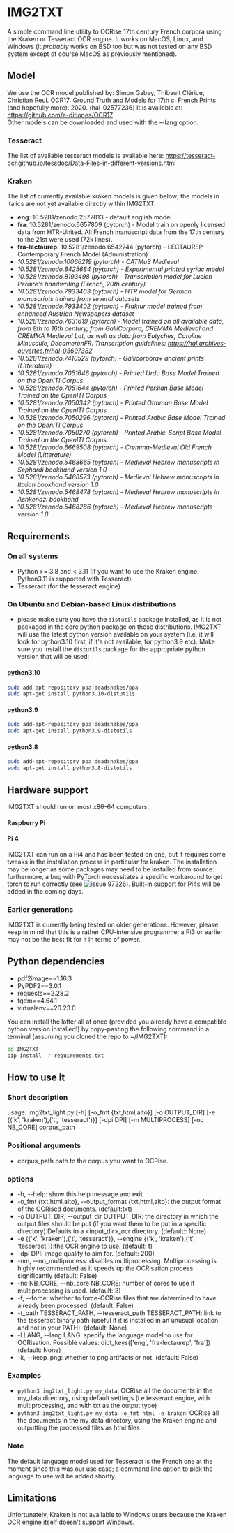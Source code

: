 # IMG2TXT

A simple command line utility to OCRise 17th century French corpora using the Kraken or Tesseract OCR engine. It works on MacOS, Linux, and Windows (it *probably* works on BSD too but was not tested on any BSD system except of course MacOS as previously mentioned).

## Model   

We use the OCR model published by: Simon Gabay, Thibault Clérice, Christian Reul. OCR17: Ground Truth and Models for 17th c. French Prints (and hopefully more). 2020. ⟨hal-02577236⟩
It is available at: https://github.com/e-ditiones/OCR17       
Other models can be downloaded and used with the --lang option.    

### Tesseract    

The list of available tesseract models is available here: https://tesseract-ocr.github.io/tessdoc/Data-Files-in-different-versions.html    


### Kraken    

The list of currently available kraken models is given below; the models in italics are not yet available directly within IMG2TXT.    

- **eng**: 10.5281/zenodo.2577813 \- default english model
- **fra**: 10.5281/zenodo.6657809 (pytorch) \- Model train on openly licensed data from HTR-United. All French manuscript data from the 17th century to the 21st were used (72k lines).
- **fra-lectaurep**: 10.5281/zenodo.6542744 (pytorch) \- LECTAUREP Contemporary French Model (Administration)
- *10.5281/zenodo.10066219 (pytorch) \- CATMuS Medieval*
- *10.5281/zenodo.8425684 (pytorch) \- Experimental printed syriac model*
- *10.5281/zenodo.8193498 (pytorch) \- Transcription model for Lucien Peraire's handwriting (French, 20th century)*
- *10.5281/zenodo.7933463 (pytorch) \- HTR model for German manuscripts trained from several datasets*
- *10.5281/zenodo.7933402 (pytorch) \- Fraktur model trained from enhanced Austrian Newspapers dataset*
- *10.5281/zenodo.7631619 (pytorch) \- Model trained on all available data, from 8th to 16th century, from GalliCorpora, CREMMA Medieval and CREMMA Medieval Lat, as well as data from Eutyches, Caroline Minuscule, DecameronFR. Transcription guidelines: https://hal.archives-ouvertes.fr/hal-03697382*
- *10.5281/zenodo.7410529 (pytorch) \- Gallicorpora+ ancient prints (Litterature)*
- *10.5281/zenodo.7051646 (pytorch) \- Printed Urdu Base Model Trained on the OpenITI Corpus*
- *10.5281/zenodo.7051644 (pytorch) \- Printed Persian Base Model Trained on the OpenITI Corpus*
- *10.5281/zenodo.7050342 (pytorch) \- Printed Ottoman Base Model Trained on the OpenITI Corpus*
- *10.5281/zenodo.7050296 (pytorch) \- Printed Arabic Base Model Trained on the OpenITI Corpus*
- *10.5281/zenodo.7050270 (pytorch) \- Printed Arabic-Script Base Model Trained on the OpenITI Corpus*
- *10.5281/zenodo.6669508 (pytorch) \- Cremma-Medieval Old French Model (Litterature)*
- *10.5281/zenodo.5468665 (pytorch) \- Medieval Hebrew manuscripts in Sephardi bookhand version 1.0*
- *10.5281/zenodo.5468573 (pytorch) \- Medieval Hebrew manuscripts in Italian bookhand version 1.0*
- *10.5281/zenodo.5468478 (pytorch) \- Medieval Hebrew manuscripts in Ashkenazi bookhand*
- *10.5281/zenodo.5468286 (pytorch) \- Medieval Hebrew manuscripts version 1.0*
  
## Requirements

### On all systems
- Python >= 3.8 and < 3.11 (if you want to use the Kraken engine: Python3.11 is supported with Tesseract)    
- Tesseract (for the tesseract engine)

### On Ubuntu and Debian-based Linux distributions

- please make sure you have the `distutils` package installed, as it is not packaged in the core python package on these distributions. IMG2TXT will use the latest python version available on your system (i.e, it will look for python3.10 first, if it's not available, for python3.9 etc). Make sure you install the `distutils` package for the appropriate python version that will be used:

#### python3.10

```bash
sudo add-apt-repository ppa:deadsnakes/ppa
sudo apt-get install python3.10-distutils  
```
#### python3.9

```bash
sudo add-apt-repository ppa:deadsnakes/ppa
sudo apt-get install python3.9-distutils
```
#### python3.8

```bash
sudo add-apt-repository ppa:deadsnakes/ppa
sudo apt-get install python3.8-distutils
```

## Hardware support

IMG2TXT should run on most x86-64 computers.

#### Raspberry Pi

#### Pi 4

IMG2TXT can run on a Pi4 and has been tested on one, but it requires some tweaks in the installation process in particular for kraken. The installation may be longer as some packages may need to be installed from source: furthermore, a bug with PyTorch necessitates a specific workaround to get torch to run correctly (see ![issue 97226](https://github.com/pytorch/pytorch/issues/97226)). Built-in support for Pi4s will be added in the coming days.

### Earlier generations

IMG2TXT is currently being tested on older generations. However, please keep in mind that this is a rather CPU-intensive programme; a Pi3 or earlier may not be the best fit for it in terms of power.

## Python dependencies   

- pdf2image==1.16.3
- PyPDF2==3.0.1
- requests==2.28.2
- tqdm==4.64.1
- virtualenv==20.23.0

You can install the latter all at once (provided you already have a compatible python version installed!) by copy-pasting the following command in a terminal (assuming you cloned the repo to ~/IMG2TXT):

```bash
cd IMG2TXT
pip install -r requirements.txt
```

## How to use it

### Short description  

usage: img2txt_light.py [-h] [-o_fmt {txt,html,alto}] [-o OUTPUT_DIR]
                        [-e {('k', 'kraken'),('t', 'tesseract')}] [-dpi DPI]
                        [-m MULTIPROCESS] [-nc NB_CORE]
                        corpus_path

### Positional arguments

- corpus_path           path to the corpus you want to OCRise.

### options  

- \-h, \-\-help: show this help message and exit    
- \-o_fmt {txt,html,alto}, \-\-output_format {txt,html,alto}: the output format of the OCRised documents. (default:txt)    
-  \-o OUTPUT_DIR, \-\-output_dir OUTPUT_DIR: the directory in which the output files should be put (if you want them to be put in a specific directory).Defaults to a <input_dir>_ocr directory. (default:: None)    
-  \-e {('k', 'kraken'),('t', 'tesseract')}, \-\-engine {('k', 'kraken'),('t', 'tesseract')}:the OCR engine to use. (default: t)    
-  \-dpi DPI: image quality to aim for. (default: 200)   
-  \-nm, \-\-no_multiprocess: disables multiprocessing. Multiprocessing is highly recommended as it speeds up the OCRisation process significantly (default: False)
-  \-nc NB_CORE, \-\-nb_core NB_CORE: number of cores to use if multiprocessing is used. (default: 3)
-  \-f, \-\-force: whether to force-OCRise files that are determined to have already been processed. (default: False)
-  \-t_path TESSERACT_PATH, \-\-tesseract_path TESSERACT_PATH: link to the tesseract binary path (useful if it is installed in an unusual location and not in your PATH). (default: None)
-  \-l LANG, \-\-lang LANG:  specify the language model to use for OCRisation. Possible values: dict_keys(['eng', 'fra-lectaurep', 'fra']) (default: None)
-  \-k, \-\-keep_png: whether to png artifacts or not. (default: False)      

### Examples   

- `python3 img2txt_light.py my_data`: OCRise all the documents in the my_data directory, using default settings (i.e tesseract engine, with multiprocessing, and with txt as the output type)
- `python3 img2txt_light.py my_data -o_fmt html -e kraken`: OCRise all the documents in the my_data directory, using the Kraken engine and outputting the processed files as html files

### Note

The default language model used for Tesseract is the French one at the moment since this was our use case; a command line option to pick the language to use will be added shortly.

## Limitations   

Unfortunately, Kraken is not available to Windows users because the Kraken OCR engine itself doesn't support Windows.
